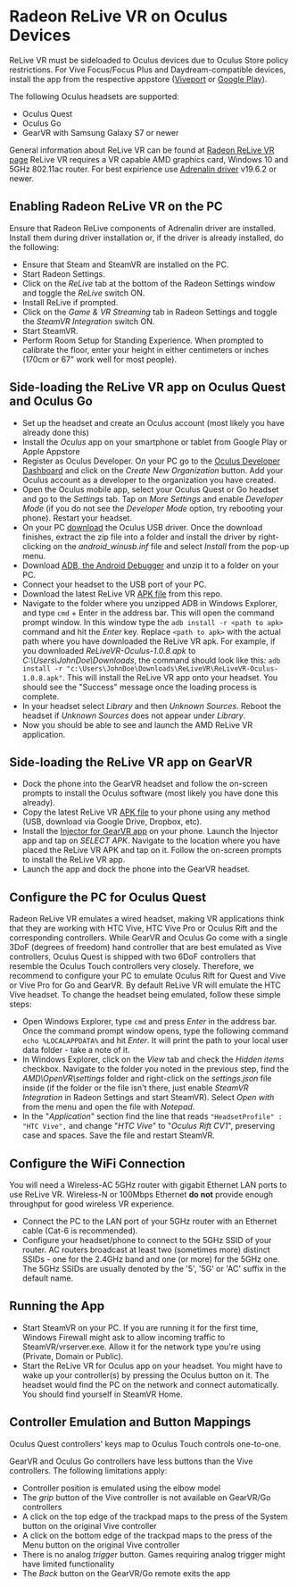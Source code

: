 # Radeon ReLive VR on Oculus Devices
ReLive VR must be sideloaded to Oculus devices due to Oculus Store policy restrictions. For Vive Focus/Focus Plus and Daydream-compatible devices, install the app from the respective appstore ([Viveport](https://www.viveport.com/mobileapps/a7bf3400-3652-4cc9-b2da-f0263e1c1f9d "Viveport") or [Google Play](https://play.google.com/store/apps/details?id=com.amd.wirelessgvr&hl=en_CA "Google Play")).

The following Oculus headsets are supported:
- Oculus Quest
- Oculus Go
- GearVR with Samsung Galaxy S7 or newer

General information about ReLive VR can be found at [Radeon ReLive VR page](https://www.amd.com/en/technologies/radeon-software-relive-vr "Radeon ReLive VR page")
ReLive VR requires a VR capable AMD graphics card, Windows 10 and 5GHz 802.11ac router. 
For best expirience use [Adrenalin driver](https://www.amd.com/en/support "Adrenalin driver") v19.6.2 or newer.
## Enabling Radeon ReLive VR on the PC
Ensure that Radeon ReLive components of Adrenalin driver are installed. Install them during driver installation or, if the driver is already installed, do the following:
- Ensure that Steam and SteamVR are installed on the PC.
- Start Radeon Settings.
- Click on the *ReLive* tab at the bottom of the Radeon Settings window and toggle the *ReLive* switch ON.
- Install ReLive if prompted.
- Click on the *Game & VR Streaming* tab in Radeon Settings and toggle the *SteamVR Integration* switch ON.
- Start SteamVR.
- Perform Room Setup for Standing Experience. When prompted to calibrate the floor, enter your height in either centimeters or inches (170cm or 67" work well for most people).

## Side-loading the ReLive VR app on Oculus Quest and Oculus Go
- Set up the headset and create an Oculus account (most likely you have already done this)
- Install the *Oculus* app on your smartphone or tablet from Google Play or Apple Appstore
- Register as Oculus Developer. On your PC go to the  [Oculus Developer Dashboard](https://dashboard.oculus.com "Oculus Developer Dashboard") and click on the *Create New Organization* button. Add your Oculus account as a developer to the organization you have created.
- Open the Oculus mobile app, select your Oculus Quest or Go headset and go to the *Settings* tab. Tap on *More Settings* and enable *Developer Mode* (if you do not see the *Developer Mode*  option, try rebooting your phone). Restart your headset.
- On your PC [download](https://developer.oculus.com/downloads/package/oculus-go-adb-drivers/ "download") the Oculus USB driver. Once the download finishes, extract the zip file into a folder and install the driver by right-clicking on the *android_winusb.inf* file and select *Install* from the pop-up menu.
- Download [ADB, the Android Debugger](https://developer.android.com/studio/releases/platform-tools "ADB, the Android Debugger") and unzip it to a folder on your PC.
- Connect your headset to the USB port of your PC.
- Download the latest ReLive VR [APK file](https://github.com/GPUOpen-LibrariesAndSDKs/Radeon-ReLive-VR/raw/master/ReLiveVR-Oculus-1.0.10.apk "APK file") from this repo.
- Navigate to the folder where you unzipped ADB in Windows Explorer, and type `cmd` + Enter in the address bar. This will open the command prompt window. In this window type the `adb install -r <path to apk>` command and hit the *Enter* key. Replace `<path to apk>` with the actual path where you have downloaded the ReLive VR apk. For example, if you downloaded *ReLiveVR-Oculus-1.0.8.apk* to *C:\Users\JohnDoe\Downloads*, the command should look like this: `adb install -r "c:\Users\JohnDoe\Downloads\ReLiveVR\ReLiveVR-Oculus-1.0.8.apk"`. This will install the ReLive VR app onto your headset. You should see the "Success" message once the loading process is complete.
- In your headset select *Library* and then *Unknown Sources*. Reboot the headset if *Unknown Sources* does not appear under *Library*.
- Now you should be able to see and launch the AMD ReLive VR application.

## Side-loading the ReLive VR app on GearVR
- Dock the phone into the GearVR headset and follow the on-screen prompts to install the Oculus software (most likely you have done this already).
- Copy the latest ReLive VR [APK file](https://github.com/GPUOpen-LibrariesAndSDKs/Radeon-ReLive-VR/raw/master/ReLiveVR-Oculus-1.0.10.apk "APK File") to your phone using any method (USB, download via Google Drive, Dropbox, etc).
- Install the [Injector for GearVR app](https://play.google.com/store/apps/details?id=com.zgsbrgr.gearvr.injector&hl=en_CA "Injector for GearVR app") on your phone. Launch the Injector app and tap on *SELECT APK*. Navigate to the location where you have placed the ReLive VR APK and tap on it. Follow the on-screen prompts to install the ReLive VR app.
- Launch the app and dock the phone into the GearVR headset.

## Configure the PC for Oculus Quest
Radeon ReLive VR emulates a wired headset, making VR applications think that they are working with HTC Vive, HTC Vive Pro or Oculus Rift and the corresponding controllers. While GearVR and Oculus Go come with a single 3DoF (degrees of freedom) hand controller that are best emulated as Vive controllers, Oculus Quest is shipped with two 6DoF controllers that resemble the Oculus Touch controllers very closely. Therefore, we recommend to configure your PC to emulate Oculus Rift for Quest and Vive or Vive Pro for Go and GearVR. By default ReLive VR will emulate the HTC Vive headset.
To change the headset being emulated, follow these simple steps:
- Open Windows Explorer, type `cmd` and press *Enter* in the address bar. Once the command prompt window opens, type the following command `echo %LOCALAPPDATA%` and hit *Enter*. It will print the path to your local user data folder - take a note of it. 
- In Windows Explorer, click on the *View* tab and check the *Hidden items* checkbox. Navigate to the folder you noted in the previous step, find the *AMD\OpenVR\settings* folder and right-click on the *settings.json* file inside (if the folder or the file isn't there, just enable *SteamVR Integration* in Radeon Settings and start SteamVR). Select *Open with* from the menu and open the file with *Notepad*.
- In the "*Application*" section find the line that reads `"HeadsetProfile" : "HTC Vive",` and change "*HTC Vive*" to "*Oculus Rift CV1*", preserving case and spaces. Save the file and restart SteamVR.

## Configure the WiFi Connection
You will need a Wireless-AC 5GHz router with gigabit Ethernet LAN ports to use ReLive VR. Wireless-N or 100Mbps Ethernet **do not** provide enough throughput for good wireless VR experience.
- Connect the PC to the LAN port of your 5GHz router with an Ethernet cable (Cat-6 is recommended).
- Configure your headset/phone to connect to the 5GHz SSID of your router. AC routers broadcast at least two (sometimes more) distinct SSIDs - one for the 2.4GHz band and one (or more) for the 5GHz one. The 5GHz SSIDs are usually denoted by the '5', '5G' or 'AC' suffix in the default name.

## Running the App
- Start SteamVR on your PC. If you are running it for the first time, Windows Firewall might ask to allow incoming traffic to SteamVR/vrserver.exe. Allow it for the network type you're using (Private, Domain or Public).
- Start the ReLive VR for Oculus app on your headset. You might have to wake up your controller(s) by pressing the Oculus button on it. The headset would find the PC on the network and connect automatically. You should find yourself in SteamVR Home.

## Controller Emulation and Button Mappings

Oculus Quest controllers' keys map to Oculus Touch controls one-to-one.

GearVR and Oculus Go controllers have less buttons than the Vive controllers. The following limitations apply:
- Controller position is emulated using the elbow model
- The *grip* button of the Vive controller is not available on GearVR/Go controllers
- A click on the top edge of the trackpad maps to the press of the System button on the original Vive controller
- A click on the bottom edge of the trackpad maps to the press of the Menu button on the original Vive controller
- There is no analog *trigger* button. Games requiring analog trigger might have limited functionality
- The *Back* button on the GearVR/Go remote exits the app
